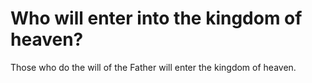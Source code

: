 # Who will enter into the kingdom of heaven?

Those who do the will of the Father will enter the kingdom of heaven.
